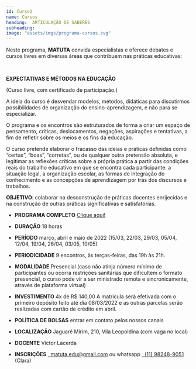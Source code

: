 ```yaml
---
id: Curso2
name: Cursos
heading:  ARTICULAÇÃO DE SABERES
subheading: 
image: "assets/imgs/programa-cursos.svg"
---
```


Neste programa, **MATUTA** convida especialistas e oferece debates e cursos livres em diversas áreas que contribuem nas práticas educativas:

⠀

**EXPECTATIVAS E MÉTODOS NA EDUCAÇÃO** 

(Curso livre, com certificado de participação.) 

A ideia do curso é desvendar modelos, métodos, didáticas para discutirmos possibilidades de organização do ensino-aprendizagem, e não para se especializar.

O programa e os encontros são estruturados de forma a criar um espaço de pensamento, críticas, deslocamentos, negações, aspirações e tentativas, a fim de refletir sobre os meios e os fins da educação.

O curso pretende elaborar o fracasso das ideias e práticas definidas como “certas”, “boas”, “corretas”, ou de qualquer outra pretensão absoluta, e legitimar as reflexões críticas sobre a própria prática a partir das condições reais do trabalho educativo em que se encontra cada participante: a situação legal, a organização escolar, as formas de integração do conhecimento e as concepções de aprendizagem por trás dos discursos e trabalhos.

**OBJETIVO**: colaborar na desconstrução de práticas docentes enrijecidas e na construção de outras práticas significativas e satisfatórias.
 
- **PROGRAMA COMPLETO** [Clique aqui!](programa)

- **DURAÇÃO** 18 horas
 
- **PERÍODO** março, abril e maio de 2022 (15/03, 22/03, 29/03, 05/04, 12/04, 19/04, 26/04, 03/05, 10/05)
 
- **PERIODICIDADE** 9 encontros, às terças-feiras, das 19h às 21h.
 
- **MODALIDADE** Presencial (caso não atinja número mínimo de participantes ou ocorra restrições sanitárias que dificultem o formato presencial, o curso pode vir a ser ministrado remota e sincronicamente, através de plataforma virtual)
 
- **INVESTIMENTO** 4x de R$ 140,00
A matrícula será efetivada com o primeiro depósito feito até dia 08/03/2022 e as outras parcelas serão realizadas com cartão de crédito em abril.
 
 - **POLÍTICA DE BOLSAS** entrar em contato pelos nossos canais

- **LOCALIZAÇÃO** Jaguaré Mirim, 210, Vila Leopoldina (com vaga no local)

- **DOCENTE** Victor Lacerda 

- **INSCRIÇÕES** <a href="mailto:matuta.edu@gmail.com"> &nbsp; matuta.edu@gmail.com </a> ou whatsapp <a href="https://wa.me/5511982489051?text=Olá,%20entro%20em%20contato%20sobre%20a%20matuta"> &nbsp; (11) 98248-9051 </a> (Clara)